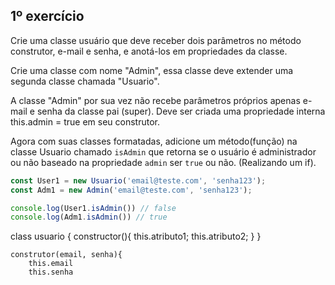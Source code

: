 ## 1º exercício
Crie uma classe usuário que deve receber dois parâmetros no método construtor, e-mail e senha, e anotá-los em propriedades da classe. 

Crie uma classe com nome "Admin", essa classe deve extender uma segunda classe chamada "Usuario". 

A classe "Admin" por sua vez não recebe parâmetros próprios apenas e-mail e senha da classe pai (super). Deve ser criada uma propriedade interna this.admin = true em seu construtor.

Agora com suas classes formatadas, adicione um método(função) na classe Usuario chamado `isAdmin` que retorna se o usuário é administrador ou não baseado na propriedade `admin` ser `true` ou não. (Realizando um if).

```js
const User1 = new Usuario('email@teste.com', 'senha123');
const Adm1 = new Admin('email@teste.com', 'senha123');

console.log(User1.isAdmin()) // false
console.log(Adm1.isAdmin()) // true
```

class usuario {
    constructor(){
        this.atributo1;
        this.atributo2;
    }
    }


    construtor(email, senha){
        this.email
        this.senha
